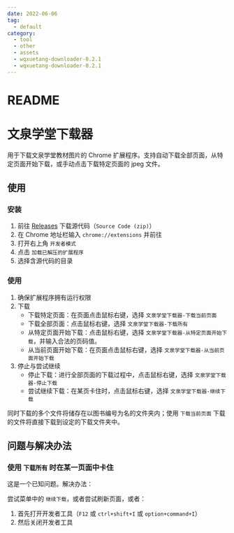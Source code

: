 ```yaml
---
date: 2022-06-06
tag:
  - default
category:
  - tool
  - other
  - assets
  - wqxuetang-downloader-0.2.1
  - wqxuetang-downloader-0.2.1
---
```


# README
# 文泉学堂下载器

用于下载文泉学堂教材图片的 Chrome 扩展程序。支持自动下载全部页面，从特定页面开始下载，或手动点击下载特定页面的 jpeg 文件。

## 使用

### 安装

1. 前往 [Releases](https://github.com/liang2kl/wqxuetang-downloader/releases) 下载源代码（`Source Code (zip)`）
2. 在 Chrome 地址栏输入 `chrome://extensions` 并前往
3. 打开右上角 `开发者模式`
4. 点击 `加载已解压的扩展程序`
5. 选择含源代码的目录

### 使用

1. 确保扩展程序拥有运行权限
2. 下载
   - 下载特定页面：在页面点击鼠标右键，选择 `文泉学堂下载器-下载当前页面`
   - 下载全部页面：点击鼠标右键，选择 `文泉学堂下载器-下载所有`
   - 从特定页面开始下载：点击鼠标右键，选择 `文泉学堂下载器-从特定页面开始下载`，并输入合法的页码值。
   - 从当前页面开始下载：在页面点击鼠标右键，选择 `文泉学堂下载器-从当前页面开始下载`
2. 停止与尝试继续
   - 停止下载：进行全部页面的下载过程中，点击鼠标右键，选择 `文泉学堂下载器-停止下载`
   - 尝试继续下载：在某页卡住时，点击鼠标右键，选择 `文泉学堂下载器-继续下载`

同时下载的多个文件将储存在以图书编号为名的文件夹内；使用 `下载当前页面` 下载的文件将直接下载到设定的下载文件夹中。

## 问题与解决办法

### 使用 `下载所有` 时在某一页面中卡住

这是一个已知问题。解决办法：

尝试菜单中的 `继续下载`，或者尝试刷新页面，或者：

1. 首先打开开发者工具（`F12` 或 `ctrl+shift+I` 或 `option+command+I`）
2. 然后关闭开发者工具
